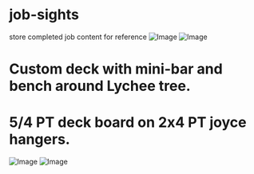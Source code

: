 # job-sights
store completed job content for reference
![Image](https://github.com/user-attachments/assets/81fb5a8b-16a6-46e6-9de6-92b29c71c02e)
![Image](https://github.com/user-attachments/assets/89cc91c7-61c3-4c82-9f0f-3b09e30d3fb7)
# Custom deck with mini-bar and bench around Lychee tree.
# 5/4 PT deck board on 2x4 PT joyce hangers.

![Image](https://github.com/user-attachments/assets/f5356959-ddf9-4215-b175-bef757ee7f8c)
![Image](https://github.com/user-attachments/assets/c938b665-6d92-4bd4-b197-9a36b1db5169)
